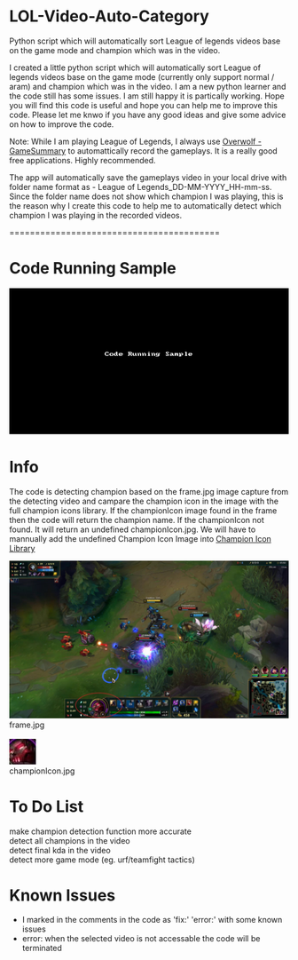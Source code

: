 # LOL-Video-Auto-Category
Python script which will automatically sort League of legends videos base on the game mode and champion which was in the video.

I created a little python script which will automatically sort League of legends videos base on the game mode (currently only support normal / aram) and champion which was in the video. I am a new python learner and the code still has some issues. I am still happy it is partically working. Hope you will find this code is useful and hope you can help me to improve this code. Please let me knwo if you have any good ideas and give some advice on how to improve the code.

Note: While I am playing League of Legends, I always use [Overwolf - GameSummary](https://www.overwolf.com/app/overwolf-game_summary "Overwolf - GameSummary - Bookmark") to automattically record the gameplays. It is a really good free applications. Highly recommended.

The app will automatically save the gameplays video in your local drive with folder name format as - League of Legends_DD-MM-YYYY_HH-mm-ss. Since the folder name does not show which champion I was playing, this is the reason why I create this code to help me to automatically detect which champion I was playing in the recorded videos.

=========================================

# Code Running Sample
![](/GIF/lolVideoDetectCodeRunningSample.gif)

# Info
The code is detecting champion based on the frame.jpg image capture from the detecting video and campare the champion icon in the image with the full champion icons library. If the championIcon image found in the frame then the code will return the champion name. If the championIcon not found. It will return an undefined championIcon.jpg. We will have to mannually add the undefined Champion Icon Image into [Champion Icon Library](https://github.com/Troublesis/LOL-Video-Auto-Category/blob/master/Screenshots/championIconLibrary.jpg "Champion Icon Library Screenshot")

![frame.jpg](/Screenshots/frame.jpg)
frame.jpg<br/><br/>
![championIcon.jpg](/Screenshots/championIcon.jpg)<br/>
championIcon.jpg

# To Do List
make champion detection function more accurate<br/>
detect all champions in the video<br/>
detect final kda in the video<br/>
detect more game mode (eg. urf/teamfight tactics)<br/>

# Known Issues
* I marked in the comments in the code as 'fix:' 'error:' with some known issues
* error: when the selected video is not accessable the code will be terminated
